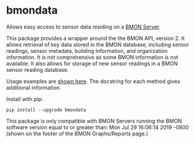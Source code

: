 # bmondata
Allows easy access to sensor data residing on a [BMON Server](https://github.com/alanmitchell/bmon).

This package provides a wrapper around the the BMON API, version 2.  It allows retrieval
of key data stored in the BMON database, including sensor readings, sensor metadata, building
information, and organization information.  It is not comprehensive as some BMON information is
not available.  It also allows for storage of new sensor readings in a BMON
sensor reading database.

Usage examples are [shown here](http://web.analysisnorth.com.s3-us-west-2.amazonaws.com/bmondata/usage_examples.html).
The docstring for each method gives additional information.

Install with pip:

    pip install --upgrade bmondata

This package is only compatible with BMON Servers running the BMON software version
equal to or greater than:  Mon Jul 29 16:06:14 2019 -0800 (shown on the footer of the 
BMON Graphs/Reports page.)
